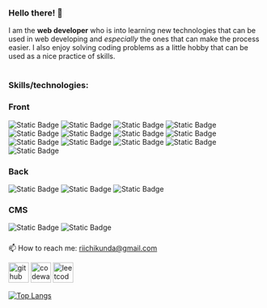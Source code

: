 ### Hello there! :duck:
I am the **web developer** who is into learning new technologies that can be used in web developing and *especially* the ones that can make the process easier. I also enjoy solving coding problems as a little hobby that can be used as a nice practice of skills.
#

### Skills/technologies:

### Front
<img alt="Static Badge" src="https://img.shields.io/badge/JavaScript-yellow"> <img alt="Static Badge" src="https://img.shields.io/badge/HTML-E34F26"> <img alt="Static Badge" src="https://img.shields.io/badge/CSS-1572B6"> <img alt="Static Badge" src="https://img.shields.io/badge/Figma-F24E1E"> <img alt="Static Badge" src="https://img.shields.io/badge/Bootstrap-7531f9"> <img alt="Static Badge" src="https://img.shields.io/badge/Sass/SCSS-bf4080"> <img alt="Static Badge" src="https://img.shields.io/badge/LESS-1d365d"> <img alt="Static Badge" src="https://img.shields.io/badge/TypeScript-3178c6"> <img alt="Static Badge" src="https://img.shields.io/badge/jQuery-0769ad"> <img alt="Static Badge" src="https://img.shields.io/badge/React-1572B6"> <img alt="Static Badge" src="https://img.shields.io/badge/Redux-764abc"> <img alt="Static Badge" src="https://img.shields.io/badge/Vue-green"> <img alt="Static Badge" src="https://img.shields.io/badge/Tailwind-hotpink">

### Back
<img alt="Static Badge" src="https://img.shields.io/badge/Python-3776AB">  <img alt="Static Badge" src="https://img.shields.io/badge/PHP-0769ad"> <img alt="Static Badge" src="https://img.shields.io/badge/SQL-turqoise">

### CMS
 <img alt="Static Badge" src="https://img.shields.io/badge/Open Cart-blue"> <img alt="Static Badge" src="https://img.shields.io/badge/Wordpress-hotpink">



###

📫 How to reach me: riichikunda@gmail.com


[<img src='https://cdn.jsdelivr.net/npm/simple-icons@3.0.1/icons/github.svg' alt='github' height='40'>](https://github.com/riichikun)  [<img src='https://cdn.jsdelivr.net/npm/simple-icons@3.0.1/icons/codewars.svg' alt='codewars' height='40'>](https://www.codewars.com/users/riichikun)  [<img src='https://cdn.jsdelivr.net/npm/simple-icons@3.0.1/icons/leetcode.svg' alt='leetcode' height='40'>](https://leetcode.com/riichikun/)  

[![Top Langs](https://github-readme-stats.vercel.app/api/top-langs/?username=riichikun)](https://github.com/anuraghazra/github-readme-stats)

